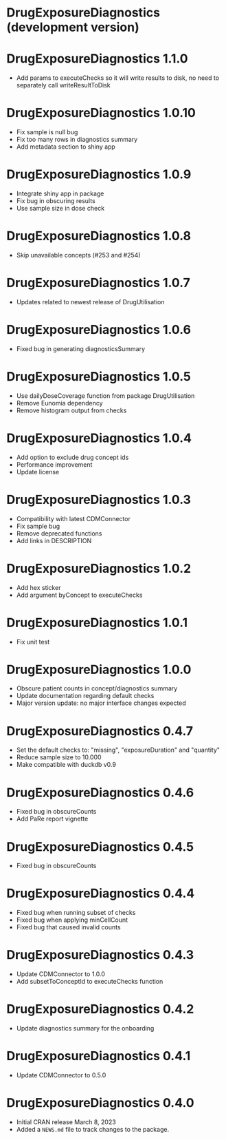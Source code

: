 # DrugExposureDiagnostics (development version)

# DrugExposureDiagnostics 1.1.0
* Add params to executeChecks so it will write results to disk, no need to separately call writeResultToDisk

# DrugExposureDiagnostics 1.0.10
* Fix sample is null bug
* Fix too many rows in diagnostics summary
* Add metadata section to shiny app

# DrugExposureDiagnostics 1.0.9
* Integrate shiny app in package
* Fix bug in obscuring results
* Use sample size in dose check

# DrugExposureDiagnostics 1.0.8
* Skip unavailable concepts (#253 and #254)

# DrugExposureDiagnostics 1.0.7
* Updates related to newest release of DrugUtilisation

# DrugExposureDiagnostics 1.0.6
* Fixed bug in generating diagnosticsSummary

# DrugExposureDiagnostics 1.0.5
* Use dailyDoseCoverage function from package DrugUtilisation
* Remove Eunomia dependency
* Remove histogram output from checks

# DrugExposureDiagnostics 1.0.4
* Add option to exclude drug concept ids
* Performance improvement
* Update license

# DrugExposureDiagnostics 1.0.3
* Compatibility with latest CDMConnector
* Fix sample bug
* Remove deprecated functions
* Add links in DESCRIPTION

# DrugExposureDiagnostics 1.0.2
* Add hex sticker
* Add argument byConcept to executeChecks

# DrugExposureDiagnostics 1.0.1
* Fix unit test

# DrugExposureDiagnostics 1.0.0
* Obscure patient counts in concept/diagnostics summary
* Update documentation regarding default checks
* Major version update: no major interface changes expected

# DrugExposureDiagnostics 0.4.7
* Set the default checks to: "missing", "exposureDuration" and "quantity"
* Reduce sample size to 10.000
* Make compatible with duckdb v0.9

# DrugExposureDiagnostics 0.4.6
* Fixed bug in obscureCounts
* Add PaRe report vignette

# DrugExposureDiagnostics 0.4.5
* Fixed bug in obscureCounts

# DrugExposureDiagnostics 0.4.4
* Fixed bug when running subset of checks
* Fixed bug when applying minCellCount
* Fixed bug that caused invalid counts

# DrugExposureDiagnostics 0.4.3
* Update CDMConnector to 1.0.0
* Add subsetToConceptId to executeChecks function

# DrugExposureDiagnostics 0.4.2
* Update diagnostics summary for the onboarding

# DrugExposureDiagnostics 0.4.1
* Update CDMConnector to 0.5.0 

# DrugExposureDiagnostics 0.4.0
* Initial CRAN release March 8, 2023
* Added a `NEWS.md` file to track changes to the package.
